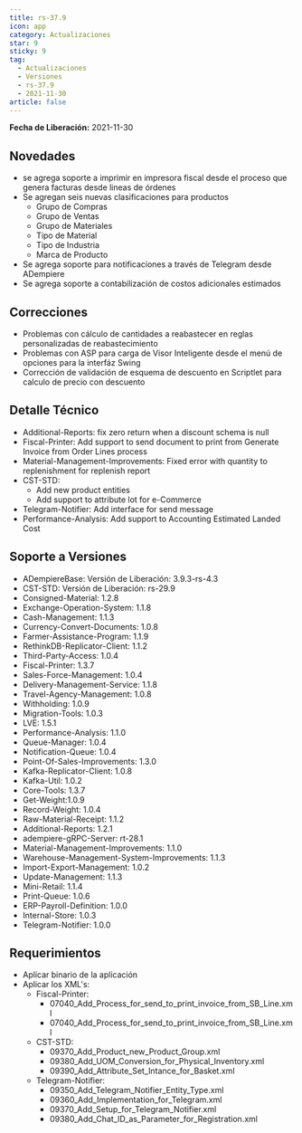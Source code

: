```yaml
---
title: rs-37.9
icon: app
category: Actualizaciones
star: 9
sticky: 9
tag:
  - Actualizaciones
  - Versiones
  - rs-37.9
  - 2021-11-30
article: false
---
```


**Fecha de Liberación:** 2021-11-30

## Novedades

- se agrega soporte a imprimir en impresora fiscal desde el proceso que genera facturas desde lineas de órdenes
- Se agregan seis nuevas clasificaciones para productos
  - Grupo de Compras
  - Grupo de Ventas
  - Grupo de Materiales
  - Tipo de Material
  - Tipo de Industria
  - Marca de Producto
- Se agrega soporte para notificaciones a través de Telegram desde ADempiere
- Se agrega soporte a contabilización de costos adicionales estimados

## Correcciones

- Problemas con cálculo de cantidades a reabastecer en reglas personalizadas de reabastecimiento
- Problemas con ASP para carga de Visor Inteligente desde el menú de opciones para la interfáz Swing
- Corrección de validación de esquema de descuento en Scriptlet para calculo de precio con descuento

## Detalle Técnico

- Additional-Reports: fix zero return when a discount schema is null
- Fiscal-Printer: Add support to send document to print from Generate Invoice from Order Lines process
- Material-Management-Improvements: Fixed error with quantity to replenishment for replenish report
- CST-STD:
  - Add new product entities
  - Add support to attribute lot for e-Commerce
- Telegram-Notifier: Add interface for send message
- Performance-Analysis: Add support to Accounting Estimated Landed Cost

## Soporte a Versiones

- ADempiereBase: Versión de Liberación: 3.9.3-rs-4.3
- CST-STD: Versión de Liberación: rs-29.9
- Consigned-Material: 1.2.8
- Exchange-Operation-System: 1.1.8
- Cash-Management: 1.1.3
- Currency-Convert-Documents: 1.0.8
- Farmer-Assistance-Program: 1.1.9
- RethinkDB-Replicator-Client: 1.1.2
- Third-Party-Access: 1.0.4
- Fiscal-Printer: 1.3.7
- Sales-Force-Management: 1.0.4
- Delivery-Management-Service: 1.1.8
- Travel-Agency-Management: 1.0.8
- Withholding: 1.0.9
- Migration-Tools: 1.0.3
- LVE: 1.5.1
- Performance-Analysis: 1.1.0
- Queue-Manager: 1.0.4
- Notification-Queue: 1.0.4
- Point-Of-Sales-Improvements: 1.3.0
- Kafka-Replicator-Client: 1.0.8
- Kafka-Util: 1.0.2
- Core-Tools: 1.3.7
- Get-Weight:1.0.9
- Record-Weight: 1.0.4
- Raw-Material-Receipt: 1.1.2
- Additional-Reports: 1.2.1
- adempiere-gRPC-Server: rt-28.1
- Material-Management-Improvements: 1.1.0
- Warehouse-Management-System-Improvements: 1.1.3
- Import-Export-Management: 1.0.2
- Update-Management: 1.1.3
- Mini-Retail: 1.1.4
- Print-Queue: 1.0.6
- ERP-Payroll-Definition: 1.0.0
- Internal-Store: 1.0.3
- Telegram-Notifier: 1.0.0

## Requerimientos

- Aplicar binario de la aplicación
- Aplicar los XML's:
  - Fiscal-Printer:
    - 07040_Add_Process_for_send_to_print_invoice_from_SB_Line.xml
    - 07040_Add_Process_for_send_to_print_invoice_from_SB_Line.xml
  - CST-STD:
    - 09370_Add_Product_new_Product_Group.xml
    - 09380_Add_UOM_Conversion_for_Physical_Inventory.xml
    - 09390_Add_Attribute_Set_Intance_for_Basket.xml
  - Telegram-Notifier:
    - 09350_Add_Telegram_Notifier_Entity_Type.xml
    - 09360_Add_Implementation_for_Telegram.xml
    - 09370_Add_Setup_for_Telegram_Notifier.xml
    - 09380_Add_Chat_ID_as_Parameter_for_Registration.xml
